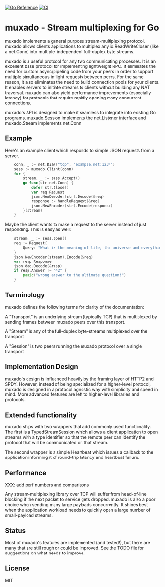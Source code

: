 [![Go Reference](https://pkg.go.dev/badge/golang.ngrok.com/muxado.svg)](https://pkg.go.dev/golang.ngrok.com/muxado)
[![CI](https://github.com/ngrok/muxado-go/actions/workflows/ci.yml/badge.svg)](https://github.com/ngrok/muxado-go/actions/workflows/ci.yml)
# muxado - Stream multiplexing for Go 

muxado implements a general purpose stream-multiplexing protocol. muxado allows clients applications
to multiplex any io.ReadWriteCloser (like a net.Conn) into multiple, independent full-duplex byte streams.

muxado is a useful protocol for any two communicating processes. It is an excellent base protocol
for implementing lightweight RPC. It eliminates the need for custom async/pipeling code from your peers
in order to support multiple simultaneous inflight requests between peers. For the same reason, it also
eliminates the need to build connection pools for your clients. It enables servers to initiate streams
to clients without building any NAT traversal. muxado can also yield performance improvements (especially
latency) for protocols that require rapidly opening many concurrent connections.

muxado's API is designed to make it seamless to integrate into existing Go programs. muxado.Session
implements the net.Listener interface and muxado.Stream implements net.Conn.

## Example

Here's an example client which responds to simple JSON requests from a server.

```go
    conn, _ := net.Dial("tcp", "example.net:1234")
    sess := muxado.Client(conn)
    for {
        stream, _ := sess.Accept()
        go func(str net.Conn) {
            defer str.Close()
            var req Request
            json.NewDecoder(str).Decode(&req)
            response := handleRequest(&req)
            json.NewEncoder(str).Encode(response)
        }(stream)
    }
```

Maybe the client wants to make a request to the server instead of just responding. This is easy as well:

```go
    stream, _ := sess.Open()
    req := Request{
        Query: "What is the meaning of life, the universe and everything?",
    }
    json.NewEncoder(stream).Encode(&req)
    var resp Response
    json.dec.Decode(&resp)
    if resp.Answer != "42" {
        panic("wrong answer to the ultimate question!")
    }
```

## Terminology
muxado defines the following terms for clarity of the documentation:

A "Transport" is an underlying stream (typically TCP) that is multiplexed by sending frames between muxado peers over this transport.

A "Stream" is any of the full-duplex byte-streams multiplexed over the transport

A "Session" is two peers running the muxado protocol over a single transport

## Implementation Design
muxado's design is influenced heavily by the framing layer of HTTP2 and SPDY. However, instead
of being specialized for a higher-level protocol, muxado is designed in a protocol agnostic way
with simplicity and speed in mind. More advanced features are left to higher-level libraries and protocols.

## Extended functionality
muxado ships with two wrappers that add commonly used functionality. The first is a TypedStreamSession
which allows a client application to open streams with a type identifier so that the remote peer
can identify the protocol that will be communicated on that stream.

The second wrapper is a simple Heartbeat which issues a callback to the application informing it
of round-trip latency and heartbeat failure.

## Performance
XXX: add perf numbers and comparisons

Any stream-multiplexing library over TCP will suffer from head-of-line blocking if the next packet to service gets dropped.
muxado is also a poor choice when sending many large payloads concurrently.
It shines best when the application workload needs to quickly open a large number of small-payload streams.

## Status
Most of muxado's features are implemented (and tested!), but there are many that are still rough or could be improved. See the TODO file for suggestions on what needs to improve.

## License
MIT
